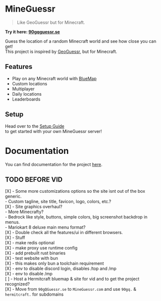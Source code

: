 # MineGuessr

> Like GeoGuessr but for Minecraft.

**Try it here: [90gqguessr.se](https://90gqguessr.se)**

Guess the location of a random Minecraft world and see how close you can get!  
This project is inspired by [GeoGuessr](https://www.geoguessr.com/), but for Minecraft.  

## Features
- Play on any Minecraft world with [BlueMap](https://bluemap.bluecolored.de/)
- Custom locations
- Multiplayer
- Daily locations
- Leaderboards

## Setup

Head over to the [Setup Guide](https://docs.90gqguessr.se/guide/)  
to get started with your own MineGuessr server!  

# Documentation

You can find documentation for the project [here](https://docs.90gqguessr.se).

## TODO BEFORE VID
[X] - Some more customizations options so the site isnt out of the box generic.  
      - Custom tagline, site title, favicon, logo, colors, etc.?  
[X] - Site graphics overhaul?  
      - More Minecrafty?  
      - Bedrock like style, buttons, simple colors, big screenshot backdrop in menus.  
      - Mariokart 8 deluxe main menu format?  
[X] - Double check all the features/ui in different browsers.  
[X] - Stuff  
      [X] - make redis optional  
      [X] - make proxy use runtime config  
      [X] - add prebuilt rust binaries  
      [X] - test website with bun  
      [X] - this makes only bun a toolchain requirement  
      [X] - env to disable discord login, disables /top and /mp    
      [X] - env to disable /mp  
[ ] - Host a Hermitcraft bluemap & site for vid and to get the project recognized?    
[X] - Move from `90gQGuessr.se` to `MineGuessr.com` and use `90gq.` & `hermitcraft.` for subdomains  